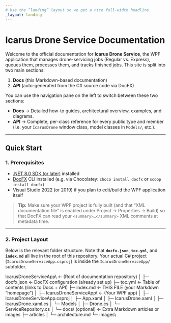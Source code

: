 ```yaml
---
# Use the “landing” layout so we get a nice full-width headline.
_layout: landing
---
```


# Icarus Drone Service Documentation

Welcome to the official documentation for **Icarus Drone Service**, the WPF application that manages drone-servicing jobs (Regular vs. Express), queues them, processes them, and tracks finished jobs. This site is split into two main sections:

1. **Docs** (this Markdown-based documentation)  
2. **API** (auto-generated from the C# source code via DocFX)

You can use the navigation pane on the left to switch between these two sections:

- **Docs** → Detailed how-to guides, architectural overview, examples, and diagrams.  
- **API** → Complete, per-class reference for every public type and member (i.e. your `IcarusDrone` window class, model classes in `Models/`, etc.).

---

## Quick Start

### 1. Prerequisites

- [.NET 8.0 SDK (or later)](https://dotnet.microsoft.com/download) installed  
- [DocFX](https://dotnet.github.io/docfx/) CLI installed (e.g. via Chocolatey: `choco install docfx` or `scoop install docfx`)  
- Visual Studio 2022 (or 2019) if you plan to edit/build the WPF application itself  

> **Tip:** Make sure your WPF project is fully built (and that “XML documentation file” is enabled under Project → Properties → Build) so that DocFX can read your `<summary>…</summary>` XML comments at metadata time.

---

### 2. Project Layout

Below is the relevant folder structure. Note that **`docfx.json`**, **`toc.yml`**, and **`index.md`** all live in the root of this repository. Your actual C# project (`IcarusDroneServiceApp.csproj`) is inside the `IcarusDroneServiceApp/` subfolder.

IcarusDroneServiceApp\ ← (Root of documentation repository)
│
├─ docfx.json ← DocFX configuration (already set up)
├─ toc.yml ← Table of contents (links to Docs + API)
├─ index.md ← THIS FILE (your Markdown “homepage”)
│
├─ IcarusDroneServiceApp\ ← (Your WPF app)
│ ├─ IcarusDroneServiceApp.csproj
│ ├─ App.xaml
│ ├─ IcarusDrone.xaml
│ ├─ IcarusDrone.xaml.cs
│ └─ Models
│ ├─ Drone.cs
│ └─ ServiceRepository.cs
│
└─ docs\ (optional) ← Extra Markdown articles or images
├─ articles
│ └─ architecture.md
└─ images\
